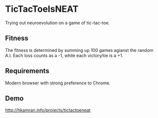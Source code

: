 # TicTacToeIsNEAT
Trying out neuroevolution on a game of tic-tac-toe.

## Fitness
The fitness is determined by summing up 100 games agianst the random A.I. Each loss counts as a -1, while each victory/tie is a +1.

## Requirements
Modern browser with strong preference to Chrome.

## Demo
http://hkamran.info/projects/tictactoeneat
